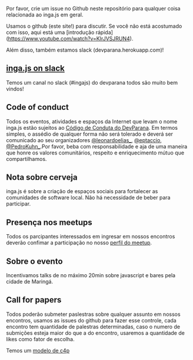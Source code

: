 
Por favor, crie um issue no Github neste repositório para qualquer coisa relacionada ao inga.js em geral.

Usamos o github (este site!) para discutir. Se você não está acostumado com isso, aqui está uma [introdução rápida] (https://www.youtube.com/watch?v=KlrJVSJRUN4).

Além disso, também estamos slack (devparana.herokuapp.com)!

## [inga.js on slack](devparana.herokuapp.com)

Temos um canal no slack (#ingajs) do devparana todos são muito bem vindos!

## Code of conduct

Todos os eventos, atividades e espaços da Internet que levam o nome inga.js estão sujeitos ao [Código de Conduta do DevParana](https://github.com/DeveloperParana/conduta). Em termos simples, o assédio de qualquer forma não será tolerado e deverá ser comunicado ao seu organizadores
[@leonardoelias_](https://twitter.com/leonardoelias_), [@eptaccio](https://twitter.com/eptaccio), [@PedroKuhn_](https://twitter.com/PedroKuhn_).Por favor, beba com responsabilidade e aja de uma maneira que honre os valores comunitários, respeito e enriquecimento mútuo que compartilhamos.

## Nota sobre cerveja

inga.js é sobre a criação de espaços sociais para fortalecer as comunidades de software local. Não há necessidade de beber para participar.


## Presença nos meetups

Todos os parcipantes interessados em ingresar em nossos encontros deverão confimar a participação no nosso [perfil do meetup](https://www.meetup.com/pt-BR/developerparana/).

## Sobre o evento

Incentivamos talks de no máximo 20min sobre javascript e bares pela cidade de Maringá.

## Call for papers

Todos poderão submeter paslestras sobre qualquer assunto em nossos encontros, usamos as issues do github para fazer esse controle, cada encontro tem quantidade de palestras determinadas, caso o numero de submições esteja maior do que a do encontro, usaremos a quantidade de likes como fator de escolha. 

Temos um [modelo de c4p](https://github.com/inga-js/meetups/issues/1)
